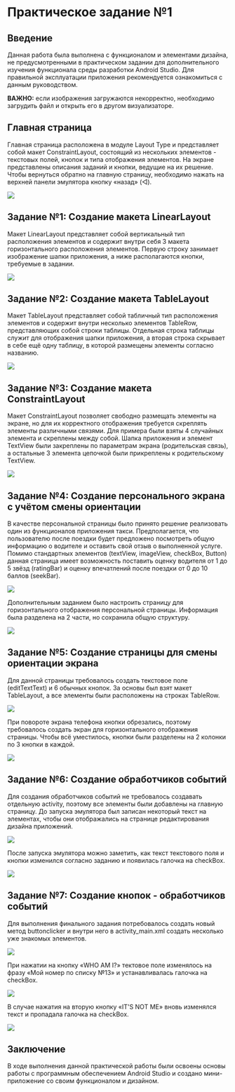 # Практическое задание №1
## Введение
Данная работа была выполнена с функционалом и элементами дизайна, не предусмотренными в практическом задании для дополнительного изучения функционала среды разработки Android Studio. Для правильной эксплуатации приложения рекомендуется ознакомиться с данным руководством.

**ВАЖНО:** если изображения загружаются некорректно, необходимо загрудить файл и открыть его в другом визуализаторе.

## Главная страница

Главная страница расположена в модуле Layout Type и представляет собой макет ConstraintLayout, состоящий из нескольких элементов - текстовых полей, кнопок и типа отображения элементов. На экране представлены описания заданий и кнопки, ведущие на их решение. Чтобы вернуться обратно на главную страницу, необходимо нажать на верхней панели эмулятора кнопку «назад» (◁). 

[![](https://i.ibb.co/vx55k9M5/image.png)]()

## Задание №1: Создание макета LinearLayout

Maкет LinearLayout представляет собой вертикальный тип расположения элементов и содержит внутри себя 3 макета горизонтального расположения элементов. Первую строку занимает изображение шапки приложения, а ниже располагаются кнопки, требуемые в задании. 

[![](https://i.ibb.co/TxrBzbBL/image.png)]()

## Задание №2: Создание макета TableLayout

Maкет TableLayout представляет собой табличный тип расположения элементов и содержит внутри несколько элементов TableRow, представляющих собой строки таблицы. Отдельная строка таблицы служит для отображения шапки приложения, а вторая строка скрывает в себе ещё одну таблицу, в которой размещены элементы согласно названию. 

[![](https://i.ibb.co/vvs27HJs/image.png)]()

## Задание №3: Создание макета ConstraintLayout

Макет ConstraintLayout позволяет свободно размещать элементы на экране, но для их корректного отображения требуется скреплять элементы различными связями. Для примера были взяты 4 случайных элемента и скреплены между собой. Шапка приложения и элемент TextView были закреплены по параметрам экрана (родительская связь), а остальные 3 элемента цепочкой были прикреплены к родительскому TextView.

[![](https://i.ibb.co/Jj9gwQ4v/image.png)]()

## Задание №4: Создание персонального экрана с учётом смены ориентации

В качестве персональной страницы было принято решение реализовать один из функционалов приложения такси. Предполагается, что пользователю после поездки будет предложено посмотреть общую информацию о водителе и оставить свой отзыв о выполненной услуге. Помимо стандартных элементов (textView, imageView, checkBox, Button) данная страница имеет возможность поставить оценку водителя от 1 до 5 звёзд (ratingBar) и оценку впечатлений после поездки от 0 до 10 баллов (seekBar).

[![](https://i.ibb.co/jPTLcXgz/image.png)]()

Дополнительным заданием было настроить страницу для горизонтального отображения персональной страницы. Информация была разделена на 2 части, но сохранила общую структуру.

[![](https://i.ibb.co/whNJcTn1/image.png)]()

## Задание №5: Создание страницы для смены ориентации экрана

Для данной страницы требовалось создать текстовое поле (editTextText) и 6 обычных кнопок. За основы был взят макет TableLayout, а все элементы были расположены на строках TableRow.

[![](https://i.ibb.co/zV9h8G0F/image.png)]()

При повороте экрана телефона кнопки обрезались, поэтому требовалось создать экран для горизонтального отображения страницы. Чтобы всё уместилось, кнопки были разделены на 2 колонки по 3 кнопки в каждой.

[![](https://i.ibb.co/3YhhNg4C/image.png)]()

## Задание №6: Создание обработчиков событий

Для создания обработчиков событий не требовалось создавать отдельную activity, поэтому все элементы были добавлены на главную страницу. До запуска эмулятора был записан некоторый текст на элементах, чтобы они отображались на странице редактирования дизайна приложений.

[![](https://i.ibb.co/Q7h2WfQt/image.png)]()

После запуска эмулятора можно заметить, как текст текстового поля и кнопки изменился согласно заданию и появилась галочка на checkBox.

[![](https://i.ibb.co/cXc2bmKQ/image.png)]()

## Задание №7: Создание кнопок - обработчиков событий

Для выполнения финального задания потребовалось создать новый метод buttonclicker и внутри него в activity_main.xml создать несколько уже знакомых элементов. 

[![](https://i.ibb.co/Dntvm39/image.png)]()

При нажатии на кнопку «WHO AM I?» тектовое поле изменялось на фразу «Мой номер по списку №13» и устанавливалась галочка на checkBox. 

[![](https://i.ibb.co/chkbttpG/image.png)]()

В случае нажатия на вторую кнопку «IT'S NOT ME» вновь изменялся текст и пропадала галочка на checkBox.

[![](https://i.ibb.co/FbYP3h07/image.png)]()

## Заключение

В ходе выполнения данной практической работы были освоены основы работы с программным обеспечением Android Studio и создано мини-приложение со своим функционалом и дизайном. 
